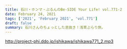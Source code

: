 ```yaml
---
title: 石川・ホンマ・ぶるんのBe-SIDE Your Life! vol.771-2
date: February 24, 2021
tags: ['2021', 'February 2021', 'vol.771']
draft: false
summary: 石川さんのちょっとした息抜き！浅草ぶらり旅。
---
```


http://project-phi.ddo.jp/ishikawa/ishikawa771_2.mp3